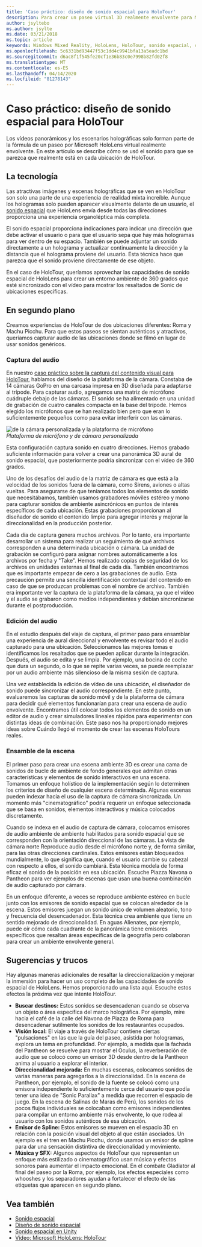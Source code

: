 ```yaml
---
title: 'Caso práctico: diseño de sonido espacial para HoloTour'
description: Para crear un paseo virtual 3D realmente envolvente para Microsoft HoloLens, los vídeos panorámicos y los escenarios holográficas solo forman parte de la fórmula.
author: jsyltebo
ms.author: jsylte
ms.date: 03/21/2018
ms.topic: article
keywords: Windows Mixed Reality, HoloLens, HoloTour, sonido espacial, caso práctico
ms.openlocfilehash: 5c6331bd93447f53c1dd4c9941bfa13a5eadc1bd
ms.sourcegitcommit: d6ac8f1f545fe20cf1e36b83c0e7998b82fd02f8
ms.translationtype: MT
ms.contentlocale: es-ES
ms.lasthandoff: 04/14/2020
ms.locfileid: "81278143"
---
```

# <a name="case-study-spatial-sound-design-for-holotour"></a>Caso práctico: diseño de sonido espacial para HoloTour

Los vídeos panorámicos y los escenarios holográficas solo forman parte de la fórmula de un paseo por Microsoft HoloLens virtual realmente envolvente. En este artículo se describe cómo se usó el sonido para que se parezca que realmente está en cada ubicación de HoloTour.

## <a name="the-tech"></a>La tecnología

Las atractivas imágenes y escenas holográficas que se ven en HoloTour son solo una parte de una experiencia de realidad mixta increíble. Aunque los hologramas solo pueden aparecer visualmente delante de un usuario, el [sonido espacial](spatial-sound.md) que HoloLens envía desde todas las direcciones proporciona una experiencia organoléptica más completa.

El sonido espacial proporciona indicaciones para indicar una dirección que debe activar el usuario o para que el usuario sepa que hay más hologramas para ver dentro de su espacio. También se puede adjuntar un sonido directamente a un holograma y actualizar continuamente la dirección y la distancia que el holograma proviene del usuario. Esta técnica hace que parezca que el sonido proviene directamente de ese objeto.

En el caso de HoloTour, queríamos aprovechar las capacidades de sonido espacial de HoloLens para crear un entorno ambiente de 360 grados que esté sincronizado con el vídeo para mostrar los resaltados de Sonic de ubicaciones específicas.

## <a name="behind-the-scenes"></a>En segundo plano

Creamos experiencias de HoloTour de dos ubicaciones diferentes: Roma y Machu Picchu. Para que estos paseos se sientan auténticos y atractivos, queríamos capturar audio de las ubicaciones donde se filmó en lugar de usar sonidos genéricos.

### <a name="capture-the-audio"></a>Captura del audio

En nuestro [caso práctico sobre la captura del contenido visual para HoloTour](case-study-capturing-and-creating-content-for-holotour.md), hablamos del diseño de la plataforma de la cámara. Constaba de 14 cámaras GoPro en una carcasa impresa en 3D diseñada para adaptarse al trípode. Para capturar audio, agregamos una matriz de micrófono cuádruple debajo de las cámaras. El sonido se ha alimentado en una unidad de grabación de cuatro canales compacta en la base del trípode. Hemos elegido los micrófonos que se han realizado bien pero que eran lo suficientemente pequeños como para evitar interferir con las cámaras.

![de la cámara personalizada y la plataforma de micrófono](images/camera-rig-microphones-300px.png)<br>
*Plataforma de micrófono y de cámara personalizada*

Esta configuración captura sonido en cuatro direcciones. Hemos grabado suficiente información para volver a crear una panorámica 3D aural de sonido espacial, que posteriormente podría sincronizar con el vídeo de 360 grados.

Uno de los desafíos del audio de la matriz de cámara es que está a la velocidad de los sonidos fuera de la cámara, como Sirens, aviones o altas vueltas. Para asegurarse de que teníamos todos los elementos de sonido que necesitábamos, también usamos grabadores móviles estéreo y mono para capturar sonidos de ambiente asincrónicos en puntos de interés específicos de cada ubicación. Estas grabaciones proporcionan al diseñador de sonido el contenido limpio para agregar interés y mejorar la direccionalidad en la producción posterior.

Cada día de captura genera muchos archivos. Por lo tanto, era importante desarrollar un sistema para realizar un seguimiento de qué archivos corresponden a una determinada ubicación o cámara. La unidad de grabación se configuró para asignar nombres automáticamente a los archivos por fecha y "Take". Hemos realizado copias de seguridad de los archivos en unidades externas al final de cada día. También encontramos que es importante empezar de cero a las grabaciones de audio. Esta precaución permite una sencilla identificación contextual del contenido en caso de que se produzcan problemas con el nombre de archivo. También era importante ver la captura de la plataforma de la cámara, ya que el vídeo y el audio se grabaron como medios independientes y debían sincronizarse durante el postproducción.

### <a name="edit-the-audio"></a>Edición del audio

En el estudio después del viaje de captura, el primer paso para ensamblar una experiencia de aural direccional y envolvente es revisar todo el audio capturado para una ubicación. Seleccionamos las mejores tomas e identificamos los resaltados que se pueden aplicar durante la integración. Después, el audio se edita y se limpia. Por ejemplo, una bocina de coche que dura un segundo, o lo que se repite varias veces, se puede reemplazar por un audio ambiente más silencioso de la misma sesión de captura.

Una vez establecida la edición de vídeo de una ubicación, el diseñador de sonido puede sincronizar el audio correspondiente. En este punto, evaluaremos las capturas de sonido móvil y de la plataforma de cámara para decidir qué elementos funcionarían para crear una escena de audio envolvente. Encontramos útil colocar todos los elementos de sonido en un editor de audio y crear simuladores lineales rápidos para experimentar con distintas ideas de combinación. Este paso nos ha proporcionado mejores ideas sobre Cuándo llegó el momento de crear las escenas HoloTours reales.

### <a name="assemble-the-scene"></a>Ensamble de la escena

El primer paso para crear una escena ambiente 3D es crear una cama de sonidos de bucle de ambiente de fondo generales que admitan otras características y elementos de sonido interactivos en una escena. Tomamos un enfoque holístico de la implementación según lo determinen los criterios de diseño de cualquier escena determinada. Algunas escenas pueden indexar hacia el uso de la captura de cámara sincronizada. Un momento más "cinematográfico" podría requerir un enfoque seleccionada que se basa en sonidos, elementos interactivos y música colocados discretamente.

Cuando se indexa en el audio de captura de cámara, colocamos emisores de audio ambiente de ambiente habilitados para sonido espacial que se corresponden con la orientación direccional de las cámaras. La vista de cámara norte Reproduce audio desde el micrófono norte y, de forma similar, para las otras direcciones cardinales. Estos emisores están bloqueados mundialmente, lo que significa que, cuando el usuario cambie su cabezal con respecto a ellos, el sonido cambiará. Esta técnica modela de forma eficaz el sonido de la posición en esa ubicación. Escuche Piazza Navona o Pantheon para ver ejemplos de escenas que usan una buena combinación de audio capturado por cámara.

En un enfoque diferente, a veces se reproduce ambiente estéreo en bucle junto con los emisores de sonido espacial que se colocan alrededor de la escena. Estos emisores juegan un sonido único de volumen aleatorio, tono y frecuencia del desencadenador. Esta técnica crea ambiente que tiene un sentido mejorado de direccionalidad. En aguas Alienates, por ejemplo, puede oír cómo cada cuadrante de la panorámica tiene emisores específicos que resaltan áreas específicas de la geografía pero colaboran para crear un ambiente envolvente general.

## <a name="tips-and-tricks"></a>Sugerencias y trucos

Hay algunas maneras adicionales de resaltar la direccionalización y mejorar la inmersión para hacer un uso completo de las capacidades de sonido espacial de HoloLens. Hemos proporcionado una lista aquí. Escuche estos efectos la próxima vez que intente HoloTour.
* **Buscar destinos:** Estos sonidos se desencadenan cuando se observa un objeto o área específica del marco holográfica. Por ejemplo, mire hacia el café de la calle del Navona de Piazza de Roma para desencadenar sutilmente los sonidos de los restaurantes ocupados.
* **Visión local:** El viaje a través de HoloTour contiene ciertas "pulsaciones" en las que la guía del paseo, asistida por hologramas, explora un tema en profundidad. Por ejemplo, a medida que la fachada del Pantheon se resuelve para mostrar el Oculus, la reverberación de audio que se colocó como un emisor 3D desde dentro de la Pantheon anima al usuario a explorar el interior.
* **Direccionalidad mejorada:** En muchas escenas, colocamos sonidos de varias maneras para agregarlos a la direccionalidad. En la escena de Pantheon, por ejemplo, el sonido de la fuente se colocó como una emisora independiente lo suficientemente cerca del usuario que podía tener una idea de "Sonic Parallax" a medida que recorren el espacio de juego. En la escena de Salinas de Maras de Perú, los sonidos de los pocos flujos individuales se colocaban como emisores independientes para compilar un entorno ambiente más envolvente, lo que rodea al usuario con los sonidos auténticos de esa ubicación.
* **Emisor de Spline:** Estos emisores se mueven en el espacio 3D en relación con la posición visual del objeto al que están asociados. Un ejemplo es el tren en Machu Picchu, donde usamos un emisor de spline para dar una sensación distintiva de direccionalidad y movimiento.
* **Música y SFX:** Algunos aspectos de HoloTour que representan un enfoque más estilizado o cinematográfico usan música y efectos sonoros para aumentar el impacto emocional. En el combate Gladiator al final del paseo por la Roma, por ejemplo, los efectos especiales como whooshes y los separadores ayudan a fortalecer el efecto de las etiquetas que aparecen en segundo plano.

## <a name="see-also"></a>Vea también
* [Sonido espacial](spatial-sound.md)
* [Diseño de sonido espacial](spatial-sound-design.md)
* [Sonido espacial en Unity](spatial-sound-in-unity.md)
* [Vídeo: Microsoft HoloLens: HoloTour](https://www.youtube.com/watch?v=pLd9WPlaMpY)
